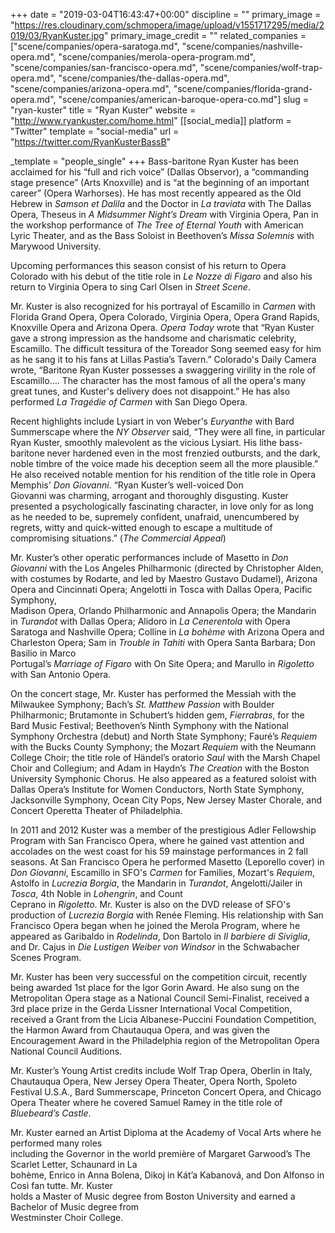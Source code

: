 +++
date = "2019-03-04T16:43:47+00:00"
discipline = ""
primary_image = "https://res.cloudinary.com/schmopera/image/upload/v1551717295/media/2019/03/RyanKuster.jpg"
primary_image_credit = ""
related_companies = ["scene/companies/opera-saratoga.md", "scene/companies/nashville-opera.md", "scene/companies/merola-opera-program.md", "scene/companies/san-francisco-opera.md", "scene/companies/wolf-trap-opera.md", "scene/companies/the-dallas-opera.md", "scene/companies/arizona-opera.md", "scene/companies/florida-grand-opera.md", "scene/companies/american-baroque-opera-co.md"]
slug = "ryan-kuster"
title = "Ryan Kuster"
website = "http://www.ryankuster.com/home.html"
[[social_media]]
platform = "Twitter"
template = "social-media"
url = "https://twitter.com/RyanKusterBassB"

_template = "people_single"
+++
Bass-baritone Ryan Kuster has been acclaimed for his “full and rich voice” (Dallas Observor), a “commanding stage presence” (Arts Knoxville) and is “at the beginning of an important career” (Opera Warhorses). He has most recently appeared as the Old Hebrew in _Samson et Dalila_ and the Doctor in _La traviata_ with The Dallas Opera, Theseus in _A Midsummer Night’s Dream_ with Virginia Opera, Pan in the workshop performance of _The Tree of Eternal Youth_ with American Lyric Theater, and as the Bass Soloist in Beethoven’s _Missa Solemnis_ with Marywood University.

Upcoming performances this season consist of his return to Opera Colorado with his debut of the title role in _Le Nozze di Figaro_ and also his return to Virginia Opera to sing Carl Olsen in _Street Scene_.  
  
Mr. Kuster is also recognized for his portrayal of Escamillo in _Carmen_ with Florida Grand Opera, Opera Colorado, Virginia Opera, Opera Grand Rapids, Knoxville Opera and Arizona Opera. _Opera Today_ wrote that “Ryan Kuster gave a strong impression as the handsome and charismatic celebrity, Escamillo. The difficult tessitura of the Toreador Song seemed easy for him as he sang it to his fans at Lillas Pastia’s Tavern.” Colorado's Daily Camera wrote, “Baritone Ryan Kuster possesses a swaggering virility in the role of Escamillo.... The character has the most famous of all the opera's many great tunes, and Kuster's delivery does not disappoint.” He has also performed _La Tragédie of Carmen_ with San Diego Opera.

Recent highlights include Lysiart in von Weber's _Euryanthe_ with Bard Summerscape where the _NY Observer_ said, “They were all fine, in particular Ryan Kuster, smoothly malevolent as the vicious Lysiart. His lithe bass-baritone never hardened even in the most frenzied outbursts, and the dark, noble timbre of the voice made his deception seem all the more plausible.” He also received notable mention for his rendition of the title role in Opera Memphis' _Don Giovanni_. “Ryan Kuster’s well-voiced Don  
Giovanni was charming, arrogant and thoroughly disgusting. Kuster presented a psychologically fascinating character, in love only for as long as he needed to be, supremely confident, unafraid, unencumbered by regrets, witty and quick-witted enough to escape a multitude of compromising situations.” (_The Commercial Appeal_)

Mr. Kuster’s other operatic performances include of Masetto in _Don Giovanni_ with the Los Angeles Philharmonic (directed by Christopher Alden, with costumes by Rodarte, and led by Maestro Gustavo Dudamel), Arizona Opera and Cincinnati Opera; Angelotti in Tosca with Dallas Opera, Pacific Symphony,  
Madison Opera, Orlando Philharmonic and Annapolis Opera; the Mandarin in _Turandot_ with Dallas Opera; Alidoro in _La Cenerentola_ with Opera Saratoga and Nashville Opera; Colline in _La bohème_ with Arizona Opera and Charleston Opera; Sam in _Trouble in Tahiti_ with Opera Santa Barbara; Don Basilio in Marco  
Portugal’s _Marriage of Figaro_ with On Site Opera; and Marullo in _Rigoletto_ with San Antonio Opera.

On the concert stage, Mr. Kuster has performed the Messiah with the Milwaukee Symphony; Bach’s _St. Matthew Passion_ with Boulder Philharmonic; Brutamonte in Schubert’s hidden gem, _Fierrabras_, for the Bard Music Festival; Beethoven’s Ninth Symphony with the National Symphony Orchestra (debut) and North State Symphony; Fauré’s _Requiem_ with the Bucks County Symphony; the Mozart _Requiem_ with the Neumann College Choir; the title role of Händel’s oratorio _Saul_ with the Marsh Chapel Choir and Collegium; and Adam in Haydn’s _The Creation_ with the Boston University Symphonic Chorus. He also appeared as a featured soloist with Dallas Opera’s Institute for Women Conductors, North State Symphony, Jacksonville Symphony, Ocean City Pops, New Jersey Master Chorale, and Concert Operetta Theater of Philadelphia.

In 2011 and 2012 Kuster was a member of the prestigious Adler Fellowship Program with San Francisco Opera, where he gained vast attention and accolades on the west coast for his 59 mainstage performances in 2 fall seasons. At San Francisco Opera he performed Masetto (Leporello cover) in _Don Giovanni_, Escamillo in SFO's _Carmen_ for Families, Mozart's _Requiem_, Astolfo in _Lucrezia Borgia_, the Mandarin in _Turandot_, Angelotti/Jailer in _Tosca_, 4th Noble in _Lohengrin_, and Count  
Ceprano in _Rigoletto_. Mr. Kuster is also on the DVD release of SFO's production of _Lucrezia Borgia_ with Renée Fleming. His relationship with San Francisco Opera began when he joined the Merola Program, where he appeared as Garibaldo in _Rodelinda_, Don Bartolo in _Il barbiere di Siviglia_, and Dr. Cajus in _Die Lustigen Weiber von Windsor_ in the Schwabacher Scenes Program.

Mr. Kuster has been very successful on the competition circuit, recently being awarded 1st place for the Igor Gorin Award. He also sung on the Metropolitan Opera stage as a National Council Semi-Finalist, received a 3rd place prize in the Gerda Lissner International Vocal Competition, received a Grant from the Licia Albanese-Puccini Foundation Competition, the Harmon Award from Chautauqua Opera, and was given the Encouragement Award in the Philadelphia region of the Metropolitan Opera National Council Auditions.

Mr. Kuster’s Young Artist credits include Wolf Trap Opera, Oberlin in Italy, Chautauqua Opera, New Jersey Opera Theater, Opera North, Spoleto Festival U.S.A., Bard Summerscape, Princeton Concert Opera, and Chicago Opera Theater where he covered Samuel Ramey in the title role of _Bluebeard’s Castle_.

  
Mr. Kuster earned an Artist Diploma at the Academy of Vocal Arts where he performed many roles  
including the Governor in the world première of Margaret Garwood’s The Scarlet Letter, Schaunard in La  
bohème, Enrico in Anna Bolena, Dikoj in Kát’a Kabanová, and Don Alfonso in Così fan tutte. Mr. Kuster  
holds a Master of Music degree from Boston University and earned a Bachelor of Music degree from  
Westminster Choir College.